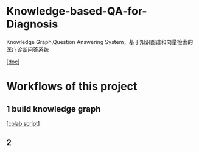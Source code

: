 # Knowledge-based-QA-for-Diagnosis
Knowledge Graph,Question Answering System，基于知识图谱和向量检索的医疗诊断问答系统

[[doc](https://easydoc.net/doc/84261587/TevBXTHz/gsaJm7M6)] 

# Workflows of this project
## 1 build knowledge graph
[[colab script](https://colab.research.google.com/gist/leoxiang66/bf52b9045187a95e276914451954c667/build_kg.ipynb)]

## 2 